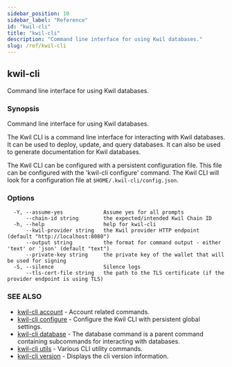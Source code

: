 ```yaml
---
sidebar_position: 10
sidebar_label: "Reference"
id: "kwil-cli"
title: "kwil-cli"
description: "Command line interface for using Kwil databases."
slug: /ref/kwil-cli
---
```


## kwil-cli

Command line interface for using Kwil databases.

### Synopsis

Command line interface for using Kwil databases.

The Kwil CLI is a command line interface for interacting with Kwil databases.  It can be used to deploy, update, and query databases.  It can also be used to generate documentation for Kwil databases.

The Kwil CLI can be configured with a persistent configuration file.  This file can be configured with the 'kwil-cli configure' command.  The Kwil CLI will look for a configuration file at `$HOME/.kwil-cli/config.json`.
	

### Options

```
  -Y, --assume-yes             Assume yes for all prompts
      --chain-id string        the expected/intended Kwil Chain ID
  -h, --help                   help for kwil-cli
      --kwil-provider string   the Kwil provider HTTP endpoint (default "http://localhost:8080")
      --output string          the format for command output - either 'text' or 'json' (default "text")
      --private-key string     the private key of the wallet that will be used for signing
  -S, --silence                Silence logs
      --tls-cert-file string   the path to the TLS certificate (if the provider endpoint is using TLS)
```

### SEE ALSO

* [kwil-cli account](/docs/ref/kwil-cli/account)	 - Account related commands.
* [kwil-cli configure](/docs/ref/kwil-cli/configure)	 - Configure the Kwil CLI with persistent global settings.
* [kwil-cli database](/docs/ref/kwil-cli/database)	 - The database command is a parent command containing subcommands for interacting with databases.
* [kwil-cli utils](/docs/ref/kwil-cli/utils)	 - Various CLI utility commands.
* [kwil-cli version](/docs/ref/kwil-cli/version)	 - Displays the cli version information.

